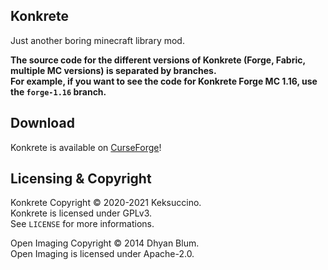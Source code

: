 ## Konkrete

Just another boring minecraft library mod.

**The source code for the different versions of Konkrete (Forge, Fabric, multiple MC versions) is separated by branches.**<br>
**For example, if you want to see the code for Konkrete Forge MC 1.16, use the `forge-1.16` branch.**

## Download

Konkrete is available on [CurseForge](https://www.curseforge.com/minecraft/mc-mods/konkrete)!

## Licensing & Copyright

Konkrete Copyright © 2020-2021 Keksuccino.<br>
Konkrete is licensed under GPLv3.<br>
See `LICENSE` for more informations.

Open Imaging Copyright © 2014 Dhyan Blum.<br>
Open Imaging is licensed under Apache-2.0.
